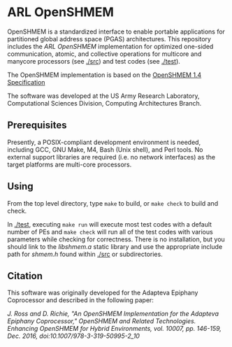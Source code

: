 ARL OpenSHMEM
======

OpenSHMEM is a standardized interface to enable portable applications for
partitioned global address space (PGAS) architectures. This repository includes
the *ARL OpenSHMEM* implementation for optimized one-sided communication,
atomic, and collective operations for multicore and manycore processors (see
[./src](./src)) and test codes (see [./test](./test)).

The OpenSHMEM implementation is based on the [OpenSHMEM 1.4
Specification](http://openshmem.org/site/sites/default/site\_files/OpenSHMEM-1.4.pdf)

The software was developed at the US Army Research Laboratory, Computational
Sciences Division, Computing Architectures Branch.

Prerequisites
-----

Presently, a POSIX-compliant development environment is needed, including GCC,
GNU Make, M4, Bash (Unix shell), and Perl tools.  No external support libraries
are required (i.e. no network interfaces) as the target platforms are multi-core
processors.

Using
-----

From the top level directory, type `make` to build, or `make check` to build
and check.

In [./test](./test), executing `make run` will execute most test codes with a
default number of PEs and `make check` will run all of the test codes with
various parameters while checking for correctness. There is no installation,
but you should link to the _libshmem.a_ static library and use the appropriate
include path for _shmem.h_ found within [./src](./src) or subdirectories.

Citation
-----

This software was originally developed for the Adapteva Epiphany Coprocessor
and described in the following paper:

*J. Ross and D. Richie, "An OpenSHMEM Implementation for the Adapteva Epiphany
Coprocessor," OpenSHMEM and Related Technologies. Enhancing OpenSHMEM for
Hybrid Environments, vol. 10007, pp. 146-159, Dec. 2016,
doi:10.1007/978-3-319-50995-2_10*
